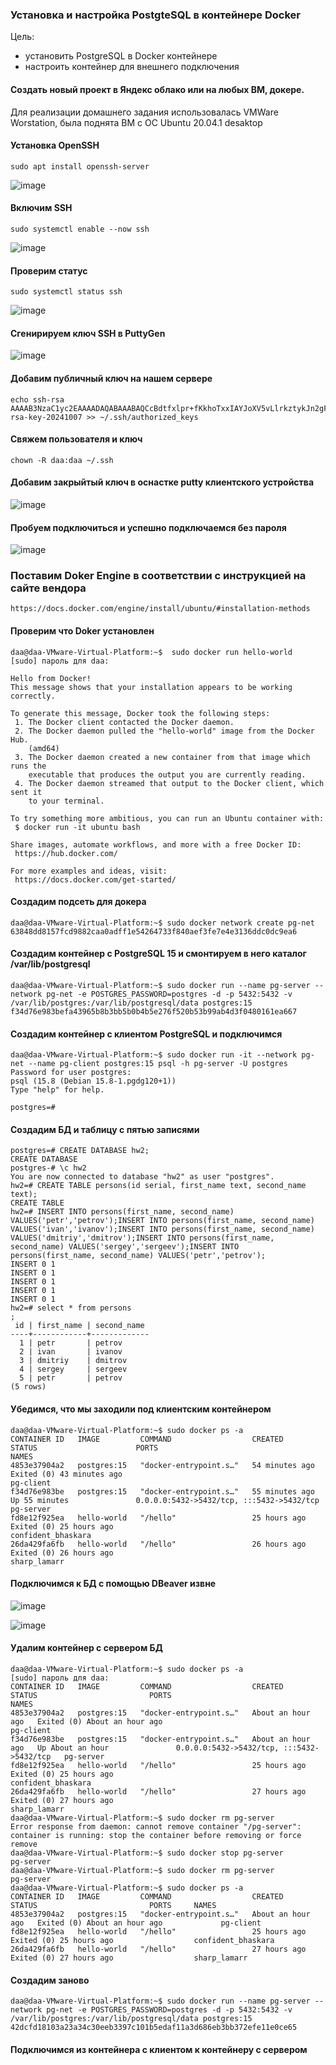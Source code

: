 ### Установка и настройка PostgteSQL в контейнере Docker

Цель:
- установить PostgreSQL в Docker контейнере
- настроить контейнер для внешнего подключения

#### Cоздать новый проект в Яндекс облако или на любых ВМ, докере.

Для реализации домашнего задания использовалась VMWare Worstation, была поднята ВМ с ОС Ubuntu 20.04.1 desaktop

#### Установка OpenSSH

```
sudo apt install openssh-server
```

![image](https://github.com/user-attachments/assets/7620c019-f33a-4e16-9775-e477b5bfd14d)

#### Включим SSH

```
sudo systemctl enable --now ssh
```
![image](https://github.com/user-attachments/assets/0d7ad1d9-e9aa-49cf-b921-94e7d1bc11c4)

#### Проверим статус

```
sudo systemctl status ssh
```
![image](https://github.com/user-attachments/assets/43adbe0b-e8db-49bf-8d5f-ff71b677dae6)

#### Сгенирируем ключ SSH в PuttyGen

![image](https://github.com/user-attachments/assets/afa38444-4ffb-4a91-8f2d-748630c4f31d)

#### Добавим публичный ключ на нашем сервере

```
echo ssh-rsa AAAAB3NzaC1yc2EAAAADAQABAAABAQCcBdtfxlpr+fKkhoTxxIAYJoXV5vLlrkztykJn2gFkmDDt6Gon0EUsSY0lk10C/SzwoVmfQR3GYEtpGbeGex8b0SaSxf4K/K6GUJgsBprbasabwYpA37P2PTE9Y7fIxrLsl4PjhWbDnalysl/Qef/LTUgiH6mR1oUxYSa+HP3D/i1L0O5XNI6jw88G6a+eKZlloVbcCxkSsC1+1Ay7NjAirZUR6BeQpUEnzM/KCm3nlx3z/adYQSZlb6i36ZibK4w5N3+o2wU0GKRyCrlWKnMo+fLtWQbZyp+O2DoN9+fYRiQ4ggfI1bgDXLT6UPQdGG3QxuB5Sqs4RFvI4NdmCgTH rsa-key-20241007 >> ~/.ssh/authorized_keys
```

#### Свяжем пользователя и ключ

```
chown -R daa:daa ~/.ssh
```

#### Добавим закрыйтый ключ в оснастке putty клиентского устройства

![image](https://github.com/user-attachments/assets/d812510c-24ad-4416-a21a-3f8cff3e066e)

#### Пробуем подключиться и успешно подключаемся без пароля

![image](https://github.com/user-attachments/assets/53d020ab-e080-4c15-807e-d6abb86d74b6)

### Поставим Doker Engine в соответствии с инструкцией на сайте вендора

```
https://docs.docker.com/engine/install/ubuntu/#installation-methods
```

#### Проверим что Doker установлен

```
daa@daa-VMware-Virtual-Platform:~$  sudo docker run hello-world
[sudo] пароль для daa:

Hello from Docker!
This message shows that your installation appears to be working correctly.

To generate this message, Docker took the following steps:
 1. The Docker client contacted the Docker daemon.
 2. The Docker daemon pulled the "hello-world" image from the Docker Hub.
    (amd64)
 3. The Docker daemon created a new container from that image which runs the
    executable that produces the output you are currently reading.
 4. The Docker daemon streamed that output to the Docker client, which sent it
    to your terminal.

To try something more ambitious, you can run an Ubuntu container with:
 $ docker run -it ubuntu bash

Share images, automate workflows, and more with a free Docker ID:
 https://hub.docker.com/

For more examples and ideas, visit:
 https://docs.docker.com/get-started/
```

#### Создадим подсеть для докера

```
daa@daa-VMware-Virtual-Platform:~$ sudo docker network create pg-net
63848dd8157fcd9882caa0adff1e54264733f840aef3fe7e4e3136ddc0dc9ea6
```

#### Создадим контейнер с PostgreSQL 15 и смонтируем в него каталог /var/lib/postgresql

```
daa@daa-VMware-Virtual-Platform:~$ sudo docker run --name pg-server --network pg-net -e POSTGRES_PASSWORD=postgres -d -p 5432:5432 -v /var/lib/postgres:/var/lib/postgresql/data postgres:15
f34d76e983befa43965b8b3bb5b0b4b5e276f520b53b99ab4d3f0480161ea667
```

#### Создадим контейнер с клиентом PostgreSQL и подключимся

```
daa@daa-VMware-Virtual-Platform:~$ sudo docker run -it --network pg-net --name pg-client postgres:15 psql -h pg-server -U postgres
Password for user postgres:
psql (15.8 (Debian 15.8-1.pgdg120+1))
Type "help" for help.

postgres=#
```

#### Создадим БД и таблицу с пятью записями

```
postgres=# CREATE DATABASE hw2;
CREATE DATABASE
postgres-# \c hw2
You are now connected to database "hw2" as user "postgres".
hw2=# CREATE TABLE persons(id serial, first_name text, second_name text);
CREATE TABLE
hw2=# INSERT INTO persons(first_name, second_name) VALUES('petr','petrov');INSERT INTO persons(first_name, second_name) VALUES('ivan','ivanov');INSERT INTO persons(first_name, second_name) VALUES('dmitriy','dmitrov');INSERT INTO persons(first_name, second_name) VALUES('sergey','sergeev');INSERT INTO persons(first_name, second_name) VALUES('petr','petrov');
INSERT 0 1
INSERT 0 1
INSERT 0 1
INSERT 0 1
INSERT 0 1
hw2=# select * from persons                                                                                                   ;
 id | first_name | second_name
----+------------+-------------
  1 | petr       | petrov
  2 | ivan       | ivanov
  3 | dmitriy    | dmitrov
  4 | sergey     | sergeev
  5 | petr       | petrov
(5 rows)

```

#### Убедимся, что мы заходили под клиентским контейнером

```
daa@daa-VMware-Virtual-Platform:~$ sudo docker ps -a
CONTAINER ID   IMAGE         COMMAND                  CREATED          STATUS                      PORTS                                       NAMES
4853e37904a2   postgres:15   "docker-entrypoint.s…"   54 minutes ago   Exited (0) 43 minutes ago                                               pg-client
f34d76e983be   postgres:15   "docker-entrypoint.s…"   55 minutes ago   Up 55 minutes               0.0.0.0:5432->5432/tcp, :::5432->5432/tcp   pg-server
fd8e12f925ea   hello-world   "/hello"                 25 hours ago     Exited (0) 25 hours ago                                                 confident_bhaskara
26da429fa6fb   hello-world   "/hello"                 26 hours ago     Exited (0) 26 hours ago                                                 sharp_lamarr
```

#### Подключимся к БД с помощью DBeaver извне

![image](https://github.com/user-attachments/assets/c8a5a8dc-80a3-4643-baa4-502802e4cc10)

![image](https://github.com/user-attachments/assets/2059474b-b676-41a2-b86b-f21da6f326bf)

#### Удалим контейнер с сервером БД

```
daa@daa-VMware-Virtual-Platform:~$ sudo docker ps -a
[sudo] пароль для daa:
CONTAINER ID   IMAGE         COMMAND                  CREATED             STATUS                         PORTS                                       NAMES
4853e37904a2   postgres:15   "docker-entrypoint.s…"   About an hour ago   Exited (0) About an hour ago                                               pg-client
f34d76e983be   postgres:15   "docker-entrypoint.s…"   About an hour ago   Up About an hour               0.0.0.0:5432->5432/tcp, :::5432->5432/tcp   pg-server
fd8e12f925ea   hello-world   "/hello"                 25 hours ago        Exited (0) 25 hours ago                                                    confident_bhaskara
26da429fa6fb   hello-world   "/hello"                 27 hours ago        Exited (0) 27 hours ago                                                    sharp_lamarr
daa@daa-VMware-Virtual-Platform:~$ sudo docker rm pg-server
Error response from daemon: cannot remove container "/pg-server": container is running: stop the container before removing or force remove
daa@daa-VMware-Virtual-Platform:~$ sudo docker stop pg-server
pg-server
daa@daa-VMware-Virtual-Platform:~$ sudo docker rm pg-server
pg-server
daa@daa-VMware-Virtual-Platform:~$ sudo docker ps -a
CONTAINER ID   IMAGE         COMMAND                  CREATED             STATUS                         PORTS     NAMES
4853e37904a2   postgres:15   "docker-entrypoint.s…"   About an hour ago   Exited (0) About an hour ago             pg-client
fd8e12f925ea   hello-world   "/hello"                 25 hours ago        Exited (0) 25 hours ago                  confident_bhaskara
26da429fa6fb   hello-world   "/hello"                 27 hours ago        Exited (0) 27 hours ago                  sharp_lamarr
```

#### Создадим заново

```
daa@daa-VMware-Virtual-Platform:~$ sudo docker run --name pg-server --network pg-net -e POSTGRES_PASSWORD=postgres -d -p 5432:5432 -v /var/lib/postgres:/var/lib/postgresql/data postgres:15
42dcfd18103a23a34c30eeb3397c101b5edaf11a3d686eb3bb372efe11e0ce65
```

#### Подключимся из контейнера с клиентом к контейнеру с сервером




